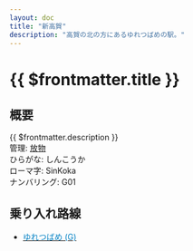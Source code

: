 ```yaml
---
layout: doc
title: "新高賀"
description: "高賀の北の方にあるゆれつばめの駅。"
---
```


# {{ $frontmatter.title }}
<!-- ![高賀駅を正面から見ている](/img/tour/koka.png) -->

## 概要
{{ $frontmatter.description }}  
管理: [放物](/company/houbutu/index.md)  
ひらがな: しんこうか  
ローマ字: SinKoka  
ナンバリング: G01

## 乗り入れ路線
- [<span style="color: #0281C4">ゆれつばめ (G)</span>](/company/houbutu/line/yuretubame.md)
